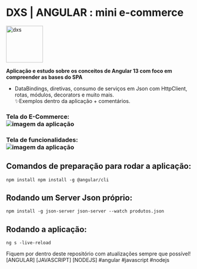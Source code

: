 # DXS | ANGULAR : mini e-commerce
<img src="https://dataxstudios.com.br/assets/images/logo_DXS_400_190.png" alt="dxs" width="100"/> 

**Aplicação e estudo sobre os conceitos de Angular 13 com foco em compreender as bases do SPA**  

- DataBindings, diretivas, consumo de serviços em Json com HttpClient, rotas, módulos, decorators e muito mais.  
✨Exemplos dentro da aplicação + comentários.

### Tela do E-Commerce:<br>![imagem da aplicação](https://dataxstudios.com.br/assets/images/github/angular_mini_ecommerce_1.PNG)<br>
### Tela de funcionalidades:<br>![imagem da aplicação](https://dataxstudios.com.br/assets/images/github/angular_mini_ecommerce_2.PNG)

## Comandos de preparação para rodar a aplicação:
``npm install
npm install -g @angular/cli``

## Rodando um Server Json próprio:
``npm install -g json-server
json-server --watch produtos.json``

## Rodando a aplicação:
``ng s -live-reload``

Fiquem por dentro deste repositório com atualizações sempre que possível!  
[ANGULAR] [JAVASCRIPT] [NODEJS] #angular #javascript #nodejs  
